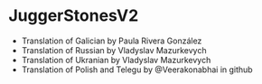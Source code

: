 # JuggerStonesV2

- Translation of Galician by Paula Rivera González
- Translation of Russian by Vladyslav Mazurkevych
- Translation of Ukranian by Vladyslav Mazurkevych
- Translation of Polish and Telegu by @Veerakonabhai in github
